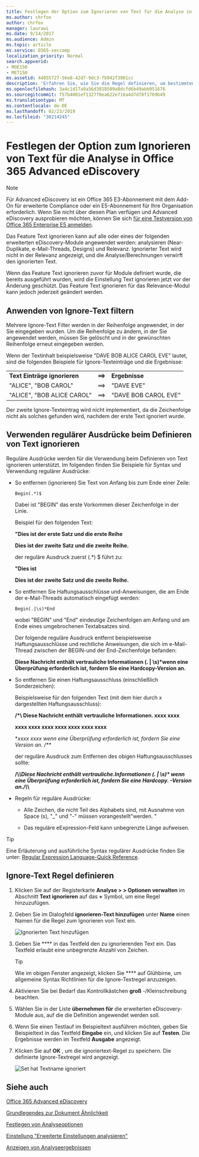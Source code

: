 ```yaml
---
title: Festlegen der Option zum Ignorieren von Text für die Analyse in Office 365 Advanced eDiscovery
ms.author: chrfox
author: chrfox
manager: laurawi
ms.date: 9/14/2017
ms.audience: Admin
ms.topic: article
ms.service: O365-seccomp
localization_priority: Normal
search.appverid:
- MOE150
- MET150
ms.assetid: 44055727-56e8-42d7-9dc3-fb942f3901cc
description: 'Erfahren Sie, wie Sie die Regel definieren, um bestimmten Text zu ignorieren, wenn Sie die Module analyze und Process in Office 365 Advanced eDiscovery verwenden.  '
ms.openlocfilehash: 3a4c1d17a9a56d3018509a8dcfd6b49abb951676
ms.sourcegitcommit: f57b4001ef1327f0ea622e716a4d7d78f1769b49
ms.translationtype: MT
ms.contentlocale: de-DE
ms.lasthandoff: 02/23/2019
ms.locfileid: "30214245"
---
```

# <a name="set-ignore-text-option-for-analyze-in-office-365-advanced-ediscovery"></a>Festlegen der Option zum Ignorieren von Text für die Analyse in Office 365 Advanced eDiscovery

> [!NOTE]
> Für Advanced eDiscovery ist ein Office 365 E3-Abonnement mit dem Add-On für erweiterte Compliance oder ein E5-Abonnement für Ihre Organisation erforderlich. Wenn Sie nicht über diesen Plan verfügen und Advanced eDiscovery ausprobieren möchten, können Sie sich [für eine Testversion von Office 365 Enterprise E5 anmelden](https://go.microsoft.com/fwlink/p/?LinkID=698279). 
  
Das Feature Text ignorieren kann auf alle oder eines der folgenden erweiterten eDiscovery-Module angewendet werden: analysieren (Near-Duplikate, e-Mail-Threads, Designs) und Relevanz. Ignorierter Text wird nicht in der Relevanz angezeigt, und die Analyse/Berechnungen verwirft den ignorierten Text.
  
Wenn das Feature Text ignorieren zuvor für Module definiert wurde, die bereits ausgeführt wurden, wird die Einstellung Text ignorieren jetzt vor der Änderung geschützt. Das Feature Text ignorieren für das Relevance-Modul kann jedoch jederzeit geändert werden.
  
## <a name="how-ignore-text-filters-are-applied"></a>Anwenden von Ignore-Text filtern

Mehrere Ignore-Text Filter werden in der Reihenfolge angewendet, in der Sie eingegeben wurden. Um die Reihenfolge zu ändern, in der Sie angewendet werden, müssen Sie gelöscht und in der gewünschten Reihenfolge erneut eingegeben werden.
  
Wenn der Textinhalt beispielsweise "DAVE BOB ALICE CAROL EVE" lautet, sind die folgenden Beispiele für Ignore-Texteinträge und die Ergebnisse:
  
||||
|:-----|:-----|:-----|
|**Text Einträge ignorieren** <br/> |**==\>** <br/> |**Ergebnisse** <br/> |
|"ALICE", "BOB CAROL"  <br/> |==\>  <br/> |"DAVE EVE"  <br/> |
|"ALICE", "BOB ALICE CAROL"  <br/> |==\>  <br/> |"DAVE BOB CAROL EVE"  <br/> |
   
Der zweite Ignore-Texteintrag wird nicht implementiert, da die Zeichenfolge nicht als solches gefunden wird, nachdem der erste Text ignoriert wurde.
  
## <a name="use-regular-expressions-when-defining-ignore-text"></a>Verwenden regulärer Ausdrücke beim Definieren von Text ignorieren

Reguläre Ausdrücke werden für die Verwendung beim Definieren von Text ignorieren unterstützt. Im folgenden finden Sie Beispiele für Syntax und Verwendung regulärer Ausdrücke:
  
- So entfernen (ignorieren) Sie Text von Anfang bis zum Ende einer Zeile:
    
     `Begin(.*)$`
    
    Dabei ist "BEGIN" das erste Vorkommen dieser Zeichenfolge in der Linie.
    
    Beispiel für den folgenden Text:
    
    **"Dies ist der erste Satz und die erste Reihe**
    
    **Dies ist der zweite Satz und die zweite Reihe.**
    
    der reguläre Ausdruck zuerst (.\*) $ führt zu:
    
    **"Dies ist**
    
    **Dies ist der zweite Satz und die zweite Reihe.**
    
- So entfernen Sie Haftungsausschlüsse und-Anweisungen, die am Ende der e-Mail-Threads automatisch eingefügt werden:
    
     `Begin(.|\s)*End`
    
    wobei "BEGIN" und "End" eindeutige Zeichenfolgen am Anfang und am Ende eines umgebrochenen Textabsatzes sind. 
    
    Der folgende reguläre Ausdruck entfernt beispielsweise Haftungsausschlüsse und rechtliche Anweisungen, die sich im e-Mail-Thread zwischen der BEGIN-und der End-Zeichenfolge befanden:
    
    **Diese Nachricht enthält vertrauliche Informationen (. | \s)\*wenn eine Überprüfung erforderlich ist, fordern Sie eine Hardcopy-Version an.**
    
- So entfernen Sie einen Haftungsausschluss (einschließlich Sonderzeichen): 
    
    Beispielsweise für den folgenden Text (mit dem hier durch x dargestellten Haftungsausschluss): 
    
    **/\*\ Diese Nachricht enthält vertrauliche Informationen. xxxx xxxx**
    
    **xxxx xxxx xxxx xxxx xxxx xxxx xxxx**
    
    **xxxx xxxx wenn eine Überprüfung erforderlich ist, fordern Sie eine Version an. /\*\**
    
    der reguläre Ausdruck zum Entfernen des obigen Haftungsausschlusses sollte: 
    
    **\/\\*\\Diese Nachricht enthält vertrauliche\.Informationen (. | \s)\* wenn eine Überprüfung erforderlich ist, fordern Sie eine Hardcopy\. -Version an.\/\\*\\**
    
- Regeln für reguläre Ausdrücke:
    
  - Alle Zeichen, die nicht Teil des Alphabets sind, mit Ausnahme von Space (s), "_" und "-" müssen vorangestellt\"werden. "
    
  - Das reguläre eExpression-Feld kann unbegrenzte Länge aufweisen.
    
> [!TIP]
> Eine Erläuterung und ausführliche Syntax regulärer Ausdrücke finden Sie unter: [Regular Expression Language-Quick Reference](https://msdn.microsoft.com/en-us/library/az24scfc%28v=vs.110%29.aspx). 
  
## <a name="define-ignore-text-rule"></a>Ignore-Text Regel definieren

1. Klicken Sie auf der Registerkarte **Analyse \> \> Optionen verwalten** im Abschnitt **Text ignorieren** auf das **+** Symbol, um eine Regel hinzuzufügen. 
    
2. Geben Sie im Dialogfeld **ignorieren-Text hinzufügen** unter **Name** einen Namen für die Regel zum Ignorieren von Text ein. 
    
    ![Ignorierten Text hinzufügen](media/98e5129b-2667-4692-86fa-2d0117187a7f.png)
  
3. Geben Sie **** in das Textfeld den zu ignorierenden Text ein. Das Textfeld erlaubt eine unbegrenzte Anzahl von Zeichen. 
    
    > [!TIP]
    > Wie im obigen Fenster angezeigt, klicken Sie **** auf Glühbirne, um allgemeine Syntax Richtlinien für die Ignore-Textregel anzuzeigen. 
  
4. Aktivieren Sie bei Bedarf das Kontrollkästchen **groß** -/Kleinschreibung beachten. 
    
5. Wählen Sie in der Liste **übernehmen für** die erweiterten eDiscovery-Module aus, auf die die Definition angewendet werden soll. 
    
6. Wenn Sie einen Testlauf im Beispieltext ausführen möchten, geben Sie Beispieltext in das Textfeld **Eingabe** ein, und klicken Sie auf **Testen**. Die Ergebnisse werden im Textfeld **Ausgabe** angezeigt. 
    
7. Klicken Sie auf **OK** , um die ignoriertext-Regel zu speichern. Die definierte Ignore-Textregel wird angezeigt. 
    
    ![Set hat Textname ignoriert](media/3a788ac3-4a1c-46c9-89bd-7ff32d68ce23.png)
  
## <a name="see-also"></a>Siehe auch

[Office 365 Advanced eDiscovery](office-365-advanced-ediscovery.md)
  
[Grundlegendes zur Dokument Ähnlichkeit](understand-document-similarity-in-advanced-ediscovery.md)
  
[Festlegen von Analyseoptionen](set-analyze-options-in-advanced-ediscovery.md)
  
[Einstellung "Erweiterte Einstellungen analysieren"](set-analyze-advanced-settings-in-advanced-ediscovery.md)
  
[Anzeigen von Analyseergebnissen](view-analyze-results-in-advanced-ediscovery.md)


